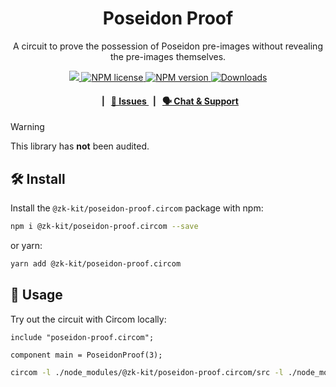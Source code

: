 <p align="center">
    <h1 align="center">
        Poseidon Proof
    </h1>
    <p align="center">A circuit to prove the possession of Poseidon pre-images without revealing the pre-images themselves.</p>
</p>

<p align="center">
    <a href="https://github.com/privacy-scaling-explorations/zk-kit.circom">
        <img src="https://img.shields.io/badge/project-zk--kit-blue.svg?style=flat-square">
    </a>
    <a href="https://github.com/privacy-scaling-explorations/zk-kit.circom/tree/main/packages/poseidon-proof/LICENSE">
        <img alt="NPM license" src="https://img.shields.io/npm/l/%40zk-kit%2Fposeidon-proof?style=flat-square">
    </a>
    <a href="https://www.npmjs.com/package/@zk-kit/poseidon-proof.circom">
        <img alt="NPM version" src="https://img.shields.io/npm/v/@zk-kit/poseidon-proof.circom?style=flat-square" />
    </a>
    <a href="https://npmjs.org/package/@zk-kit/poseidon-proof.circom">
        <img alt="Downloads" src="https://img.shields.io/npm/dm/@zk-kit/poseidon-proof.circom.svg?style=flat-square" />
    </a>
</p>

<div align="center">
    <h4>
        <span>&nbsp;&nbsp;|&nbsp;&nbsp;</span>
        <a href="https://github.com/privacy-scaling-explorations/zk-kit.circom/issues/new/choose">
            🔎 Issues
        </a>
        <span>&nbsp;&nbsp;|&nbsp;&nbsp;</span>
        <a href="https://discord.com/invite/sF5CT5rzrR">
            🗣️ Chat &amp; Support
        </a>
    </h4>
</div>

> [!WARNING]  
> This library has **not** been audited.

## 🛠 Install

Install the `@zk-kit/poseidon-proof.circom` package with npm:

```bash
npm i @zk-kit/poseidon-proof.circom --save
```

or yarn:

```bash
yarn add @zk-kit/poseidon-proof.circom
```

## 📜 Usage

Try out the circuit with Circom locally:

```circom
include "poseidon-proof.circom";

component main = PoseidonProof(3);
```

```bash
circom -l ./node_modules/@zk-kit/poseidon-proof.circom/src -l ./node_modules/circomlib/circuits your-circuit.circom
```
